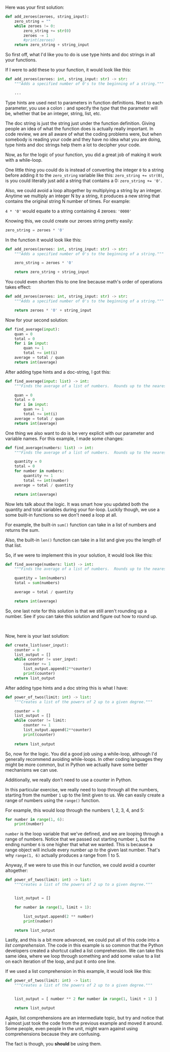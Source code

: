 Here was your first solution:

```python
def add_zeroes(zeroes, string_input):
    zero_string = ""
    while zeroes != 0:
        zero_string += str(0)
        zeroes -= 1
        #print(zeroes)
    return zero_string + string_input
```

So first off, what I'd like you to do is use type hints and doc strings in all your functions. 

If I were to add these to your function, it would look like this:

```python
def add_zeroes(zeroes: int, string_input: str) -> str:
    """Adds a specified number of 0's to the beginning of a string."""

    ...
```

Type hints are used next to parameters in function definitions. Next to each parameter, you use a colon `:` and specify the _type_ that the parameter will be, whether that be an integer, string, list, etc.  

The doc string is just the string just under the function definition.  Giving people an idea of what the function does is actually really important.  In code review, we are all aware of what the coding problems were, but when somebody is reading your code and they have no idea what you are doing, type hints and doc strings help them a lot to decipher your code.

Now, as for the logic of your function, you did a great job of making it work with a while-loop.  

One little thing you could do is instead of converting the integer `0` to a string before adding it to the `zero_string` variable like this: `zero_string += str(0)`, is you could literally just add a string that contains a 0: `zero_string += '0'`.

Also, we could avoid a loop altogether by multiplying a string by an integer.  Anytime we multiply an integer N by a string, it produces a new string that contains the original string N number of times.  For example:

`4 * '0'` would equate to a string containing 4 zeroes: `'0000'`

Knowing this, we could create our zeroes string pretty easily:

```python
zero_string = zeroes * '0'
```

In the function it would look like this:


```python
def add_zeroes(zeroes: int, string_input: str) -> str:
    """Adds a specified number of 0's to the beginning of a string."""

    zero_string = zeroes * '0'

    return zero_string + string_input
```

You could even shorten this to one line because math's order of operations takes effect:

```python
def add_zeroes(zeroes: int, string_input: str) -> str:
    """Adds a specified number of 0's to the beginning of a string."""

    return zeroes * '0' + string_input
```



Now for your second solution:

```python
def find_average(input):
    quan = 0
    total = 0
    for i in input:
        quan += 1
        total += int(i)
    average = total / quan
    return int(average)
```

After adding type hints and a doc-string, I got this:

```python
def find_average(input: list) -> int:
    """Finds the average of a list of numbers.  Rounds up to the nearest whole number."""

    quan = 0
    total = 0
    for i in input:
        quan += 1
        total += int(i)
    average = total / quan
    return int(average)
```

One thing we also want to do is be very explicit with our parameter and variable names.  For this example, I made some changes:

```python
def find_average(numbers: list) -> int:
    """Finds the average of a list of numbers.  Rounds up to the nearest whole number."""

    quantity = 0
    total = 0
    for number in numbers:
        quantity += 1
        total += int(number)
    average = total / quantity

    return int(average)
```

Now lets talk about the logic.  It was smart how you updated both the quantity and total variables during your for-loop.  Luckily though, we use a some built-in functions so we don't need a loop at all.

For example, the built-in `sum()` function can take in a list of numbers and returns the sum.  

Also, the built-in `len()` function can take in a list and give you the length of that list.  

So, if we were to implement this in your solution, it would look like this:

```python
def find_average(numbers: list) -> int:
    """Finds the average of a list of numbers.  Rounds up to the nearest whole number."""

    quantity = len(numbers)
    total = sum(numbers)

    average = total / quantity

    return int(average)
```

So, one last note for this solution is that we still aren't rounding up a number.  See if you can take this solution and figure out how to round up.


<br/>

Now, here is your last solution:

```python
def create_list(user_input):
    counter = 0
    list_output = []
    while counter != user_input:
        counter += 1
        list_output.append(2**counter)
        print(counter)
    return list_output
```

After adding type hints and a doc string this is what I have:

```python
def power_of_twos(limit: int) -> list:
    """Creates a list of the powers of 2 up to a given degree."""

    counter = 0
    list_output = []
    while counter != limit:
        counter += 1
        list_output.append(2**counter)
        print(counter)
        
    return list_output
```

So, now for the logic.  You did a good job using a while-loop, although I'd generally recommend avoiding while-loops.  In other coding languages they might be more common, but in Python we actually have some better mechanisms we can use.  

Additionally, we really don't need to use a counter in Python.  

In this particular exercise, we really need to loop through all the numbers, starting from the number `1` up to the limit given to us.  We can easily create a range of numbers using the `range()` function.  

For example, this would loop through the numbers 1, 2, 3, 4, and 5:

```python
for number in range(1, 6):
    print(number)
```

`number` is the loop variable that we've defined, and we are looping through a range of numbers.  Notice that we passed out starting number `1`, but the ending number `6` is one higher that what we wanted.  This is because a range object will include every number _up to_ the given last number.  That's why `range(1, 6)` actually produces a range from 1 to 5.

Anyway, if we were to use this in our function, we could avoid a counter altogether:

```python
def power_of_twos(limit: int) -> list:
    """Creates a list of the powers of 2 up to a given degree."""


    list_output = []

    for number in range(1, limit + 1):

        list_output.append(2 ** number)
        print(number)

    return list_output
```

Lastly, and this is a bit more advanced, we could put all of this code into a _list comprehension_.  The code in this example is so common that the Python developers created a shortcut called a list comprehension.  We can take this same idea, where we loop through something and add some value to a list on each iteration of the loop, and put it onto one line. 

If we used a list comprehension in this example, it would look like this:

```python
def power_of_twos(limit: int) -> list:
    """Creates a list of the powers of 2 up to a given degree."""


    list_output = [ number ** 2 for number in range(1, limit + 1) ]

    return list_output
```

Again, list comprehensions are an intermediate topic, but try and notice that I almost just took the code from the previous example and moved it around. Some people, even people in the unit, might warn against using comprehensions because they are confusing. 

The fact is though, you **should** be using them.
